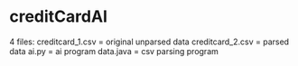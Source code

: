 # creditCardAI
4 files:
creditcard_1.csv = original unparsed data
creditcard_2.csv = parsed data
ai.py = ai program
data.java = csv parsing program
